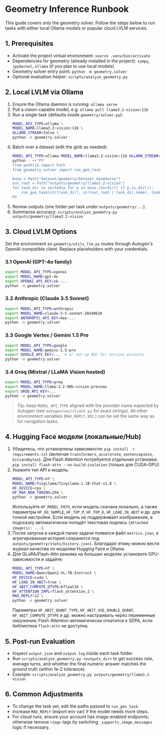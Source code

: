 # Geometry Inference Runbook

This guide covers only the geometry solver. Follow the steps below to run tasks with either local Ollama models or popular cloud LVLM services.

## 1. Prerequisites
- Activate the project virtual environment: `source .venv/bin/activate`
- Dependencies for geometry (already installed in the project): `sympy`, `ipykernel`, `ollama` (if you plan to use local models)
- Geometry solver entry point: `python -m geometry.solver`
- Optional evaluation helper: `scripts/analyze_geometry.py`

## 2. Local LVLM via Ollama
1. Ensure the Ollama daemon is running: `ollama serve`
2. Pull a vision-capable model, e.g. `ollama pull llama3.2-vision:11b`
3. Run a single task (defaults inside `geometry/solver.py`):
   ```bash
   MODEL_API_TYPE=ollama \
   MODEL_NAME=llama3.2-vision:11b \
   OLLAMA_STREAM=false \
   python -m geometry.solver
   ```
4. Batch over a dataset (edit the glob as needed):
   ```bash
   MODEL_API_TYPE=ollama MODEL_NAME=llama3.2-vision:11b OLLAMA_STREAM=false \
   python - <<'PY'
   from pathlib import Path
   from geometry.solver import run_geo_task

   base = Path("dataset/geometry/Dataset_GeomVerse")
   out_root = Path("outputs/geometry/llama3.2-vision")
   for task_dir in sorted(p for p in base.iterdir() if p.is_dir()):
       run_geo_task(str(task_dir), str(out_root / task_dir.name), task_type="visuothink", verbose=False)
   PY
   ```
5. Review outputs (one folder per task under `outputs/geometry/...`).
6. Summarise accuracy: `scripts/analyze_geometry.py outputs/geometry/llama3.2-vision`

## 3. Cloud LVLM Options
Set the environment so `geometry/utils_llm.py` routes through Autogen's OpenAI-compatible client. Replace placeholders with your credentials.

### 3.1 OpenAI (GPT-4o family)
```bash
export MODEL_API_TYPE=openai
export MODEL_NAME=gpt-4o
export OPENAI_API_KEY=sk-...
python -m geometry.solver
```

### 3.2 Anthropic (Claude 3.5 Sonnet)
```bash
export MODEL_API_TYPE=anthropic
export MODEL_NAME=claude-3-5-sonnet-20240620
export ANTHROPIC_API_KEY=key-...
python -m geometry.solver
```

### 3.3 Google Vertex / Gemini 1.5 Pro
```bash
export MODEL_API_TYPE=google
export MODEL_NAME=gemini-1.5-pro
export GOOGLE_API_KEY=...  # or set up ADC for service accounts
python -m geometry.solver
```

### 3.4 Groq (Mixtral / LLaMA Vision hosted)
```bash
export MODEL_API_TYPE=groq
export MODEL_NAME=llama-3.2-90b-vision-preview
export GROQ_API_KEY=...
python -m geometry.solver
```

> Tip: keep `MODEL_API_TYPE` aligned with the provider name expected by Autogen (see `autogen/oai/client.py` for exact strings). All other environment variables (`MAX_REPLY`, etc.) can be set the same way as for navigation tasks.

## 4. Hugging Face модели (локальные/Hub)
1. Убедитесь, что установлены зависимости: `pip install -r requirements.txt` (включая `transformers`, `accelerate`, `sentencepiece`, `bitsandbytes`). Для Flash Attention потребуется отдельная установка: `pip install flash-attn --no-build-isolation` (только для CUDA-GPU).
2. Укажите тип API и модель:
   ```bash
   MODEL_API_TYPE=hf \
   MODEL_NAME=TinyLlama/TinyLlama-1.1B-Chat-v1.0 \
   HF_DEVICE=cpu \
   HF_MAX_NEW_TOKENS=256 \
   python -m geometry.solver
   ```
   Используйте `HF_MODEL_PATH`, если модель скачана локально, а также параметры `HF_DO_SAMPLE`, `HF_TOP_P`, `HF_TOP_K`, `HF_LOAD_IN_4BIT` и др. для тонкой настройки. Если модель не поддерживает изображения, в подсказку автоматически попадёт текстовая подпись `[Attached image(s): ...]`.
3. После запуска в каждой папке задачи появится файл `metrics.json`, а агрегированная история сохранится под `outputs/geometry/stats/history.jsonl`. Благодаря этому можно вести журнал качества по моделям Hugging Face и Ollama.
4. Для QLoRA/Flash-Attn режима на больших моделях установите GPU-зависимости и задайте:
   ```bash
   MODEL_API_TYPE=hf \
   MODEL_NAME=Qwen/Qwen2-VL-7B-Instruct \
   HF_DEVICE=cuda \
   HF_LOAD_IN_4BIT=true \
   HF_4BIT_COMPUTE_DTYPE=bfloat16 \
   HF_ATTENTION_IMPL=flash_attention_2 \
   MAX_REPLY=12 \
   python -m geometry.solver
   ```
   Параметры `HF_4BIT_QUANT_TYPE`, `HF_4BIT_USE_DOUBLE_QUANT`, `HF_4BIT_COMPUTE_DTYPE` и др. можно настраивать через переменные окружения; Flash Attention автоматически откатится к SDPA, если библиотека `flash-attn` не доступна.

## 5. Post-run Evaluation
- Inspect `output.json` and `output.log` inside each task folder.
- Run `scripts/analyze_geometry.py <outputs_dir>` to get success rate, average turns, and whether the final numeric answer matches the ground truth (within 1e-2 tolerance).
- Example: `scripts/analyze_geometry.py outputs/geometry/llama3.2-vision`

## 6. Common Adjustments
- To change the task set, edit the paths passed to `run_geo_task`.
- Increase `MAX_REPLY` (export env var) if the model needs more steps.
- For cloud runs, ensure your account has image-enabled endpoints; otherwise remove `<img>` tags by switching `_supports_image_messages` logic if necessary.
